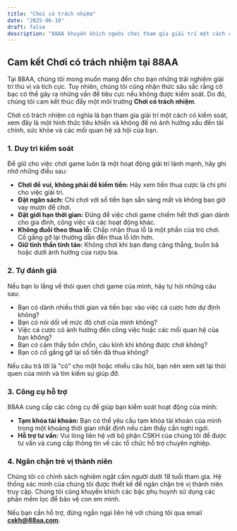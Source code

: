 ```yaml
---
title: "Chơi có trách nhiệm"
date: "2025-06-10"
draft: false
description: "88AA khuyến khích người chơi tham gia giải trí một cách có trách nhiệm. Tìm hiểu các công cụ và lời khuyên để kiểm soát hoạt động cá cược của bạn."
---
```


## Cam kết Chơi có trách nhiệm tại 88AA

Tại 88AA, chúng tôi mong muốn mang đến cho bạn những trải nghiệm giải trí thú vị và tích cực. Tuy nhiên, chúng tôi cũng nhận thức sâu sắc rằng cờ bạc có thể gây ra những vấn đề tiêu cực nếu không được kiểm soát. Do đó, chúng tôi cam kết thúc đẩy một môi trường **Chơi có trách nhiệm**.

Chơi có trách nhiệm có nghĩa là bạn tham gia giải trí một cách có kiểm soát, xem đây là một hình thức tiêu khiển và không để nó ảnh hưởng xấu đến tài chính, sức khỏe và các mối quan hệ xã hội của bạn.

### 1. Duy trì kiểm soát

Để giữ cho việc chơi game luôn là một hoạt động giải trí lành mạnh, hãy ghi nhớ những điều sau:
* **Chơi để vui, không phải để kiếm tiền:** Hãy xem tiền thua cược là chi phí cho việc giải trí.
* **Đặt ngân sách:** Chỉ chơi với số tiền bạn sẵn sàng mất và không bao giờ vay mượn để chơi.
* **Đặt giới hạn thời gian:** Đừng để việc chơi game chiếm hết thời gian dành cho gia đình, công việc và các hoạt động khác.
* **Không đuổi theo thua lỗ:** Chấp nhận thua lỗ là một phần của trò chơi. Cố gắng gỡ lại thường dẫn đến thua lỗ lớn hơn.
* **Giữ tinh thần tỉnh táo:** Không chơi khi bạn đang căng thẳng, buồn bã hoặc dưới ảnh hưởng của rượu bia.

### 2. Tự đánh giá

Nếu bạn lo lắng về thói quen chơi game của mình, hãy tự hỏi những câu sau:
* Bạn có dành nhiều thời gian và tiền bạc vào việc cá cược hơn dự định không?
* Bạn có nói dối về mức độ chơi của mình không?
* Việc cá cược có ảnh hưởng đến công việc hoặc các mối quan hệ của bạn không?
* Bạn có cảm thấy bồn chồn, cáu kỉnh khi không được chơi không?
* Bạn có cố gắng gỡ lại số tiền đã thua không?

Nếu câu trả lời là "có" cho một hoặc nhiều câu hỏi, bạn nên xem xét lại thói quen của mình và tìm kiếm sự giúp đỡ.

### 3. Công cụ hỗ trợ
88AA cung cấp các công cụ để giúp bạn kiểm soát hoạt động của mình:
* **Tạm khóa tài khoản:** Bạn có thể yêu cầu tạm khóa tài khoản của mình trong một khoảng thời gian nhất định nếu cảm thấy cần nghỉ ngơi.
* **Hỗ trợ tư vấn:** Vui lòng liên hệ với bộ phận CSKH của chúng tôi để được tư vấn và cung cấp thông tin về các tổ chức hỗ trợ chuyên nghiệp.

### 4. Ngăn chặn trẻ vị thành niên
Chúng tôi có chính sách nghiêm ngặt cấm người dưới 18 tuổi tham gia. Hệ thống xác minh của chúng tôi được thiết kế để ngăn chặn trẻ vị thành niên truy cập. Chúng tôi cũng khuyến khích các bậc phụ huynh sử dụng các phần mềm lọc để bảo vệ con em mình.

Nếu bạn cần hỗ trợ, đừng ngần ngại liên hệ với chúng tôi qua email **cskh@88aa.com**.